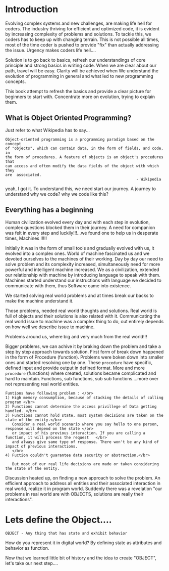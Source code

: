 # Introduction

Evolving complex systems and new challenges, are making life hell for coders. The industry thriving for efficient and optimized code, it is evident by increasing complexity of problems and solutions. To tackle this, we coders has to keep up with changing terrain. This is not possible all times, most of the time coder is pushed to provide "fix" than actually addressing the issue. Urgency makes coders life hell....

Solution is to go back to basics, refresh our understandings of core principle and strong basics in writing code. When we are clear about our path, travel will be easy. Clarity will be achieved when We  understand the evolution of programming in general and what led to new programming concepts.

This book attempt to refresh the basics and provide a clear picture for beginners to start with. Concentrate more on evolution, trying to explain them.

## What is Object Oriented Programming?

Just refer to what Wikipedia has to say...

```
Object-oriented programming is a programming paradigm based on the concept
of "objects", which can contain data, in the form of fields, and code, in
the form of procedures. A feature of objects is an object's procedures that
can access and often modify the data fields of the object with which they
are  associated.                                                                             
                                                          - Wikipedia
```
yeah, I got it. To understand this, we need start our journey. 
A journey to understand why we code? why we code like this?

## Everything has a beginning

Human civilization evolved every day and with each step in evolution, complex questions blocked them in their journey. A need for companion was felt in every step and luckily!!!...we found one to help us in desperate times, Machines !!!!!

Initially it was in the form of small tools and gradually evolved with us, it evolved into a complex ones. World of machine fascinated us and we devoted ourselves to the machines of their working. Day by day our need to solve problem and its complexity increased, simultaneously need for more powerful and intelligent machine increased. We as a civilization, extended our relationship with machine by introducing language to speak with them. Machines started understand our instructions with language we decided to communicate with them, thus Software came into existence.

We started solving real world problems and at times break our backs to make the machine understand it.

Those problems, needed real world thoughts and solutions. Real world is full of objects and their solutions is also related with it. Communicating the real world issue to machine was a complex thing to do, out entirely depends on how well we describe issue to machine. 

Problems around us, where big and very much from the real world!!!

Bigger problems, we can achive it by braking down the problem and take a step by step approach towards solution. First form of break down happened in the form of Procedure (function). Problems were boken down into smaller ones and started resolving one by one. These `procedure` have specific, defined input and provide output in defined format. More and more `procedure` (functions) where created, solutions became complicated and hard to maintain. Functions, sub functions, sub sub functions....more over not representing real world entities.

```
Funtions have following problem : </br>
1) High memory consumption, because of stacking the details of calling program </br>
2) Functions cannot determine the access privillege of Data getting handled. </br>
3) Functions cannot hold state, most system decisions are taken on the state of the entity.</br>
   Consider a real world scenario where you say hello to one person, response will depend on the state </br>
   or impact of his previous interaction. If you are calling a function, it will process the request   </br>
   and always give same type of response. There won't be any kind of impact of previous interactions.
   </br>
4) Fuction couldn't guarantee data security or abstraction.</br>

   But most of our real life decisions are made or taken considering the state of the entity.
```

Discussion heated up, on finding a new approach to solve the problem. An efficient approach to address all entities and their associated interaction in real world, realize it in program world. Suddenly there was a revelation "our problems in real world are with OBJECTS, solutions are really their interactions".

# Lets define the Object....
```
OBJECT - Any thing that has state and exhibit behavior
```

How do you represent it in digital world?
By defining state as attributes and behavior as function.


Now that we learned little bit of history and the idea to create "OBJECT", let's take our next step....
